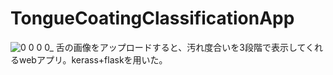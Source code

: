 # TongueCoatingClassificationApp
![0 0 0 0_](https://user-images.githubusercontent.com/42261077/62440175-e44a7c00-b789-11e9-9224-2d09c1856785.png)
舌の画像をアップロードすると、汚れ度合いを3段階で表示してくれるwebアプリ。kerass+flaskを用いた。